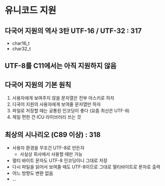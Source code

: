 # 유니코드 지원

## 다국어 지원의 역사 3탄 UTF-16 / UTF-32 : 317
- char16_t
- char32_t

## UTF-8를 C11에서는 아직 지원하지 않음

## 다국어 지원의 기본 원칙
1. 사용자에게 보여주지 않을 문자열은 전부 아스키로 하자
2. 다국어 지원의 사용자에게 보여줄 문자열만 하자
3. 파일로 저장할 때는 공통된 인코딩이 좋다 (요즘 최선은 UTF-8)
4. 제일 편한 건 ICU 라이브러리 쓰는 것

## 최상의 시나리오 (C89 이상) : 318
- 사용자 환경을 무조건 UTF-8로 만든자
  - 사실상 회사에서 사용할 때만 가능
- 멀티 바이트 문자도 UTF-8 인코딩이니 그대로 저장
- 다시 파일을 읽어서 보여줄 때도 UTF-8이므로 그대로 멀티바이트로 문자로 출력
- 어느 방향도 변환 없음
- ...
